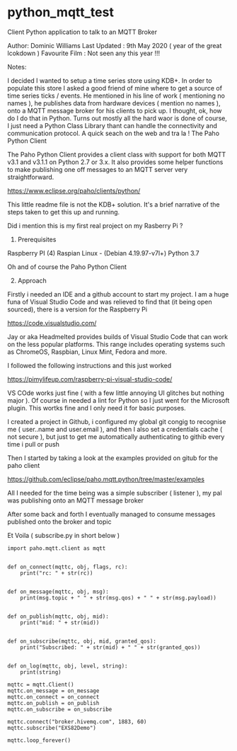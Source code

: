 # python_mqtt_test

Client Python application to talk to an MQTT Broker

Author: Dominic Williams
Last Updated : 9th May 2020 ( year of the great lcokdown )
Favourite Film : Not seen any this year !!!

Notes:

I decided I wanted to setup a time series store using KDB+. In order to populate this store I asked a good friend of mine
where to get a source of time series ticks / events. He mentioned in his line of work ( mentioning no names ), he publishes
data from hardware devices ( mention no names ), onto a MQTT message broker for his clients to pick up. I thought, ok, how
do I do that in Python. Turns out mostly all the hard waor is done of course, I just need a Python Class Library thant can
handle the connectivity and communication protocol. A quick seach on the web and tra la ! The Paho Python Client

The Paho Python Client provides a client class with support for both MQTT v3.1 and v3.1.1 on Python 2.7 or 3.x. 
It also provides some helper functions to make publishing one off messages to an MQTT server very straightforward.

https://www.eclipse.org/paho/clients/python/

This little readme file is not the KDB+ solution. It's a brief narrative of the steps taken to get this up and running.

Did i mention this is my first real project on my Rasberry Pi ?

1. Prerequisites

Raspberry PI (4)
Raspian Linux - (Debian 4.19.97-v7l+)
Python 3.7

Oh and of course the Paho Python Client

2. Approach

Firstly i needed an IDE and a github account to start my project. I am a huge funa of Visual Studio Code and was relieved to 
find that (it being open sourced), there is a version for the Raspberry Pi

https://code.visualstudio.com/

Jay or aka Headmelted provides builds of Visual Studio Code that can work on the less popular platforms. 
This range includes operating systems such as ChromeOS, Raspbian, Linux Mint, Fedora and more.

I followed the following instructions and this just worked

https://pimylifeup.com/raspberry-pi-visual-studio-code/

VS COde works just fine ( with a few little annoying UI glitches but nothing major ). Of course in needed a lint for Python
so I just went for the Microsoft plugin. This wortks fine and I only need it for basic purposes.

I created a project in Github, i configured my global git congig to recognise me ( user..name and user.email ), and then I 
also set a credentials cache ( not secure ), but just to get me automatically authenticating to githib every time i pull or push

Then I started by taking a look at the examples provided on gitub for the paho client

https://github.com/eclipse/paho.mqtt.python/tree/master/examples

All I needed for the time being was a simple subscriber ( listener ), my pal was publishing onto an MQTT message broker

After some back and forth I eventually managed to consume messages published onto the broker and topic

Et Voila ( subscribe.py in short below )

    import paho.mqtt.client as mqtt


    def on_connect(mqttc, obj, flags, rc):
        print("rc: " + str(rc))


    def on_message(mqttc, obj, msg):
        print(msg.topic + " " + str(msg.qos) + " " + str(msg.payload))


    def on_publish(mqttc, obj, mid):
        print("mid: " + str(mid))


    def on_subscribe(mqttc, obj, mid, granted_qos):
        print("Subscribed: " + str(mid) + " " + str(granted_qos))


    def on_log(mqttc, obj, level, string):
        print(string)

    mqttc = mqtt.Client()
    mqttc.on_message = on_message
    mqttc.on_connect = on_connect
    mqttc.on_publish = on_publish
    mqttc.on_subscribe = on_subscribe

    mqttc.connect("broker.hivemq.com", 1883, 60)
    mqttc.subscribe("EXS82Demo")

    mqttc.loop_forever()